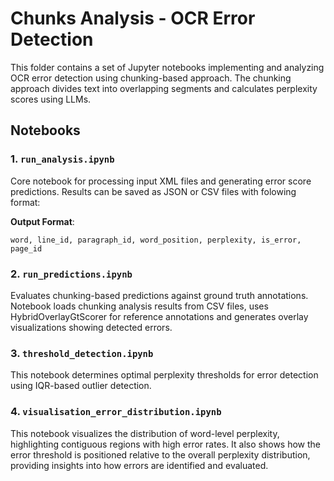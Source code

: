 # Chunks Analysis - OCR Error Detection

This folder contains a set of Jupyter notebooks implementing and analyzing OCR error detection using chunking-based approach. The chunking approach divides text into overlapping segments and calculates perplexity scores using LLMs.

## Notebooks

### 1. `run_analysis.ipynb` 

Core notebook for processing input XML files and generating error score predictions. Results can be saved as JSON or CSV files with folowing format:

**Output Format**:
```
word, line_id, paragraph_id, word_position, perplexity, is_error, page_id
```


### 2. `run_predictions.ipynb` 

Evaluates chunking-based predictions against ground truth annotations. Notebook loads chunking analysis results from CSV files, uses HybridOverlayGtScorer for reference annotations and generates overlay visualizations showing detected errors. 


### 3. `threshold_detection.ipynb` 

This notebook determines optimal perplexity thresholds for error detection using IQR-based outlier detection.

### 4. `visualisation_error_distribution.ipynb` 

This notebook visualizes the distribution of word-level perplexity, highlighting contiguous regions with high error rates. It also shows how the error threshold is positioned relative to the overall perplexity distribution, providing insights into how errors are identified and evaluated.

